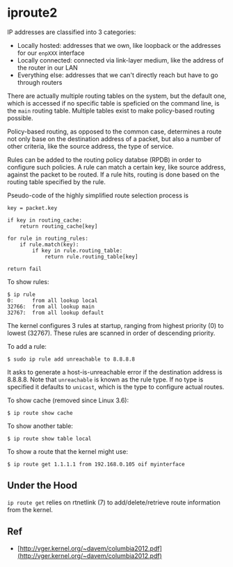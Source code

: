 # iproute2

IP addresses are classified into 3 categories:
- Locally hosted: addresses that we own, like loopback or the addresses for our `enpXXX` interface
- Locally connected: connected via link-layer medium, like the address of the router in our LAN
- Everything else: addresses that we can't directly reach but have to go through routers

There are actually multiple routing tables on the system,
but the default one, which is accessed if no specific table
is speficied on the command line, is the `main` routing table.
Multiple tables exist to make policy-based routing possible.

Policy-based routing, as opposed to the common case, determines
a route not only base on the destination address of a packet,
but also a number of other criteria, like the source address,
the type of service.

Rules can be added to the routing policy databse (RPDB) in order to
configure such policies. A rule can match a certain key, like source address,
against the packet to be routed.  If a rule hits, routing is done based on
the routing table specified by the rule.

Pseudo-code of the highly simplified route selection process is

```
key = packet.key

if key in routing_cache:
    return routing_cache[key]

for rule in routing_rules:
    if rule.match(key):
        if key in rule.routing_table:
            return rule.routing_table[key]

return fail
```

To show rules:
```
$ ip rule
0:      from all lookup local
32766:  from all lookup main
32767:  from all lookup default
```
The kernel configures 3 rules at startup, ranging from highest priority (0) to lowest (32767).
These rules are scanned in order of descending priority.

To add a rule:
```
$ sudo ip rule add unreachable to 8.8.8.8
```
It asks to generate a host-is-unreachable error if the destination address is 8.8.8.8.
Note that `unreachable` is known as the rule type. If no type is specified it defaults
to `unicast`, which is the type to configure actual routes.

To show cache (removed since Linux 3.6):
```
$ ip route show cache
```

To show another table:
```
$ ip route show table local
```

To show a route that the kernel might use:
```
$ ip route get 1.1.1.1 from 192.168.0.105 oif myinterface
```

## Under the Hood
`ip route get` relies on rtnetlink (7) to add/delete/retrieve route information from the kernel.

## Ref
- [http://vger.kernel.org/~davem/columbia2012.pdf](http://vger.kernel.org/~davem/columbia2012.pdf)
